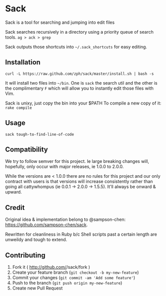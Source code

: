 # Sack

  Sack is a tool for searching and jumping into edit files

  Sack searches recursively in a directory using a priority queue of search tools.
    `ag > ack > grep`

  Sack outputs those shortcuts into `~/.sack_shortcuts` for easy editing.

## Installation

  `curl -L https://raw.github.com/zph/sack/master/install.sh | bash -s`

  It will install two files into `~/bin`. One is `sack` the search util and the other is the complimentary `F` which will allow you to instantly edit those files with Vim.

  Sack is unixy, just copy the bin into your $PATH
  To compile a new copy of it: `rake compile`

## Usage

  `sack tough-to-find-line-of-code`

## Compatibility

  We try to follow semver for this project.  Ie large breaking changes will, hopefully, only occur with major releases, ie 1.0.0 to 2.0.0.

  While the versions are < 1.0.0 there are no rules for this project and our only contract with users is that versions will increase consistently rather than going all cattywhompus (ie 0.0.1 -> 2.0.0 -> 1.5.5).  It'll always be onward & upward.


## Credit

  Original idea & implementation belong to @sampson-chen:
  https://github.com/sampson-chen/sack.
    
  Rewritten for cleanliness in Ruby b/c Shell scripts past a certain
  length are unweildy and tough to extend.

## Contributing

1. Fork it ( http://github.com/<my-github-username>/sack/fork )
2. Create your feature branch (`git checkout -b my-new-feature`)
3. Commit your changes (`git commit -am 'Add some feature'`)
4. Push to the branch (`git push origin my-new-feature`)
5. Create new Pull Request
